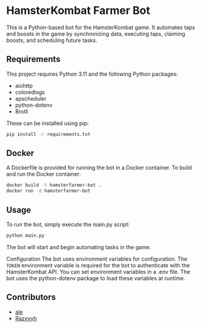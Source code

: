 # HamsterKombat Farmer Bot

This is a Python-based bot for the HamsterKombat game. It automates taps and boosts in the game by synchronizing data, executing taps, claiming boosts, and scheduling future tasks.

## Requirements

This project requires Python 3.11 and the following Python packages:

- aiohttp
- coloredlogs
- apscheduler
- python-dotenv
- Brotli

These can be installed using pip:

```bash
pip install -r requirements.txt
```

## Docker

A Dockerfile is provided for running the bot in a Docker container. To build and run the Docker container:

```bash
docker build -t hamsterfarmer-bot .
docker run -d hamsterfarmer-bot
```

## Usage

To run the bot, simply execute the main.py script:

```bash
python main.py
```

The bot will start and begin automating tasks in the game.

Configuration
The bot uses environment variables for configuration. The `TOKEN` environment variable is required for the bot to authenticate with the HamsterKombat API.  You can set environment variables in a .env file. The bot uses the python-dotenv package to load these variables at runtime. 

## Contributors

- [ale](https://github.com/AlessTRV)
- [Razvyyh](https://github.com/Razvyyh)